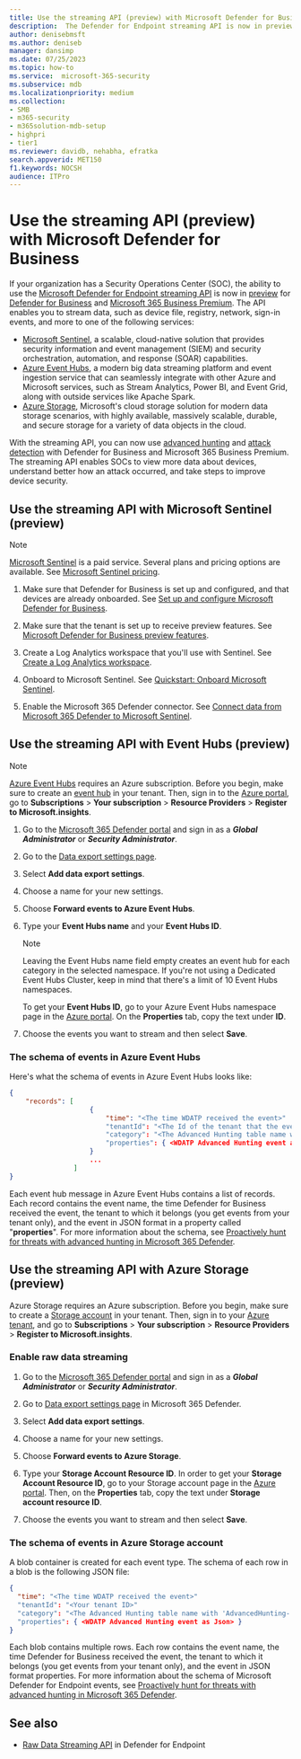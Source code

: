 ```yaml
---
title: Use the streaming API (preview) with Microsoft Defender for Business            
description:  The Defender for Endpoint streaming API is now in preview for Defender for Business and Microsoft 365 Business Premium. Stream of device file, registry, network, sign-in events, and other data to Azure Event Hub, Azure Storage, and Microsoft Sentinel to support advanced hunting and attack detection.       
author: denisebmsft
ms.author: deniseb
manager: dansimp 
ms.date: 07/25/2023
ms.topic: how-to
ms.service:  microsoft-365-security
ms.subservice: mdb
ms.localizationpriority: medium 
ms.collection: 
- SMB
- m365-security
- m365solution-mdb-setup
- highpri
- tier1
ms.reviewer: davidb, nehabha, efratka
search.appverid: MET150 
f1.keywords: NOCSH 
audience: ITPro
---
```


# Use the streaming API (preview) with Microsoft Defender for Business

If your organization has a Security Operations Center (SOC), the ability to use the [Microsoft Defender for Endpoint streaming API](../defender-endpoint/raw-data-export.md) is now in [preview](mdb-preview.md) for [Defender for Business](mdb-overview.md) and [Microsoft 365 Business Premium](../../business-premium/index.md). The API enables you to stream data, such as device file, registry, network, sign-in events, and more to one of the following services:

- [Microsoft Sentinel](#use-the-streaming-api-with-microsoft-sentinel-preview), a scalable, cloud-native solution that provides security information and event management (SIEM) and security orchestration, automation, and response (SOAR) capabilities. 
- [Azure Event Hubs](#use-the-streaming-api-with-event-hubs-preview), a modern big data streaming platform and event ingestion service that can seamlessly integrate with other Azure and Microsoft services, such as Stream Analytics, Power BI, and Event Grid, along with outside services like Apache Spark.
- [Azure Storage](/azure/storage/common/storage-introduction), Microsoft's cloud storage solution for modern data storage scenarios, with highly available, massively scalable, durable, and secure storage for a variety of data objects in the cloud. 

With the streaming API, you can now use [advanced hunting](../defender/advanced-hunting-overview.md) and [attack detection](../defender-endpoint/overview-endpoint-detection-response.md) with Defender for Business and Microsoft 365 Business Premium. The streaming API enables SOCs to view more data about devices, understand better how an attack occurred, and take steps to improve device security.

## Use the streaming API with Microsoft Sentinel (preview)

> [!NOTE]
> [Microsoft Sentinel](/azure/sentinel/overview) is a paid service. Several plans and pricing options are available. See [Microsoft Sentinel pricing](https://azure.microsoft.com/pricing/details/microsoft-sentinel/).

1. Make sure that Defender for Business is set up and configured, and that devices are already onboarded. See [Set up and configure Microsoft Defender for Business](mdb-setup-configuration.md).

2. Make sure that the tenant is set up to receive preview features. See [Microsoft Defender for Business preview features](mdb-preview.md).

3. Create a Log Analytics workspace that you'll use with Sentinel. See [Create a Log Analytics workspace](/azure/azure-monitor/logs/quick-create-workspace?tabs=azure-portal).

4. Onboard to Microsoft Sentinel. See [Quickstart: Onboard Microsoft Sentinel](/azure/sentinel/quickstart-onboard).

5. Enable the Microsoft 365 Defender connector. See [Connect data from Microsoft 365 Defender to Microsoft Sentinel](/azure/sentinel/connect-microsoft-365-defender?tabs=MDE).


## Use the streaming API with Event Hubs (preview)

> [!NOTE]
> [Azure Event Hubs](/azure/event-hubs/event-hubs-about) requires an Azure subscription. Before you begin, make sure to create an [event hub](/azure/event-hubs/) in your tenant. Then, sign in to the [Azure portal](https://ms.portal.azure.com/), go to **Subscriptions** > **Your subscription** > **Resource Providers** > **Register to Microsoft.insights**.
> 

1. Go to the [Microsoft 365 Defender portal](https://security.microsoft.com) and sign in as a ***Global Administrator*** or ***Security Administrator***.

2. Go to the [Data export settings page](https://security.microsoft.com/interoperability/dataexport).

3. Select **Add data export settings**.

4. Choose a name for your new settings.

5. Choose **Forward events to Azure Event Hubs**.

6. Type your **Event Hubs name** and your **Event Hubs ID**.

   > [!NOTE]
   > Leaving the Event Hubs name field empty creates an event hub for each category in the selected namespace. If you're not using a Dedicated Event Hubs Cluster, keep in mind that there's a limit of 10 Event Hubs namespaces.

   To get your **Event Hubs ID**, go to your Azure Event Hubs namespace page in the [Azure portal](https://ms.portal.azure.com/). On the **Properties** tab, copy the text under **ID**.

7. Choose the events you want to stream and then select **Save**.

### The schema of events in Azure Event Hubs

Here's what the schema of events in Azure Event Hubs looks like:

```json
{
    "records": [
                    {
                        "time": "<The time WDATP received the event>"
                        "tenantId": "<The Id of the tenant that the event belongs to>"
                        "category": "<The Advanced Hunting table name with 'AdvancedHunting-' prefix>"
                        "properties": { <WDATP Advanced Hunting event as Json> }
                    }
                    ...
                ]
}
```

Each event hub message in Azure Event Hubs contains a list of records. Each record contains the event name, the time Defender for Business received the event, the tenant to which it belongs (you get events from your tenant only), and the event in JSON format in a property called "**properties**". For more information about the schema, see [Proactively hunt for threats with advanced hunting in Microsoft 365 Defender](../defender/advanced-hunting-overview.md).

## Use the streaming API with Azure Storage (preview)

Azure Storage requires an Azure subscription. Before you begin, make sure to create a [Storage account](/azure/storage/common/storage-account-overview) in your tenant. Then, sign in to your [Azure tenant](https://ms.portal.azure.com/), and go to **Subscriptions** > **Your subscription** > **Resource Providers** > **Register to Microsoft.insights**.

### Enable raw data streaming

1. Go to the [Microsoft 365 Defender portal](https://security.microsoft.com) and sign in as a ***Global Administrator*** or ***Security Administrator***.

2. Go to [Data export settings page](https://security.microsoft.com/settings/mtp_settings/raw_data_export) in Microsoft 365 Defender.

3. Select **Add data export settings**.

4. Choose a name for your new settings.

5. Choose **Forward events to Azure Storage**.

6. Type your **Storage Account Resource ID**. In order to get your **Storage Account Resource ID**, go to your Storage account page in the [Azure portal](https://ms.portal.azure.com/). Then, on the **Properties** tab, copy the text under **Storage account resource ID**.

7. Choose the events you want to stream and then select **Save**.

### The schema of events in Azure Storage account

A blob container is created for each event type. The schema of each row in a blob is the following JSON file:

  ```json
  {
    "time": "<The time WDATP received the event>"
    "tenantId": "<Your tenant ID>"
    "category": "<The Advanced Hunting table name with 'AdvancedHunting-' prefix>"
    "properties": { <WDATP Advanced Hunting event as Json> }
  }
  ```

Each blob contains multiple rows. Each row contains the event name, the time Defender for Business received the event, the tenant to which it belongs (you get events from your tenant only), and the event in JSON format properties. For more information about the schema of Microsoft Defender for Endpoint events, see [Proactively hunt for threats with advanced hunting in Microsoft 365 Defender](../defender/advanced-hunting-overview.md).

## See also

- [Raw Data Streaming API](../defender-endpoint/raw-data-export.md) in Defender for Endpoint
